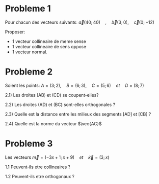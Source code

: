 # Probleme 1

Pour chacun des vecteurs suivants: $`\vec{a}(40;40)\quad,\quad \vec{b}(3;0),\quad\vec{c}(0;-12)`$

Proposer: 

* 1 vecteur collineaire de meme sense
* 1 vecteur collineaire de sens oppose
* 1 vecteur normal.

# Probleme 2

Soient les points: $`A=(3;2),\quad B=(6;3),\quad C=(5;6)\quad et\quad D=(8;7) `$

2.1) Les droites (AB) et (CD) se coupent-elles?

2.2) Les droites (AD) et (BC) sont-elles orthogonales ?

2.3) Quelle est la distance entre les milieux des segments [AD] et [CB] ?

2.4) Quelle est la norme du vecteur $`\vec{AC}`$

# Probleme 3

Les vecteurs  $`\vec{m}=(-3x+1;x+9)\quad et \quad \vec{k}=(3;x)`$

1.1 Peuvent-ils etre collineaires ?

1.2 Peuvent-ils etre orthogonaux ?
